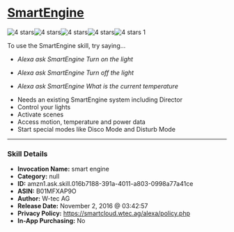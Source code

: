 # [SmartEngine](http://alexa.amazon.com/#skills/amzn1.ask.skill.016b7188-391a-4011-a803-0998a77a41ce)
![4 stars](../../images/ic_star_black_18dp_1x.png)![4 stars](../../images/ic_star_black_18dp_1x.png)![4 stars](../../images/ic_star_black_18dp_1x.png)![4 stars](../../images/ic_star_black_18dp_1x.png)![4 stars](../../images/ic_star_border_black_18dp_1x.png) 1

To use the SmartEngine skill, try saying...

* *Alexa ask SmartEngine Turn on the light*

* *Alexa ask SmartEngine Turn off the light*

* *Alexa ask SmartEngine What is the current temperature*

- Needs an existing SmartEngine system including Director
- Control your lights
- Activate scenes
- Access motion, temperature and power data
- Start special modes like Disco Mode and Disturb Mode

***

### Skill Details

* **Invocation Name:** smart engine
* **Category:** null
* **ID:** amzn1.ask.skill.016b7188-391a-4011-a803-0998a77a41ce
* **ASIN:** B01MFXAP9O
* **Author:** W-tec AG
* **Release Date:** November 2, 2016 @ 03:42:57
* **Privacy Policy:** https://smartcloud.wtec.ag/alexa/policy.php
* **In-App Purchasing:** No
